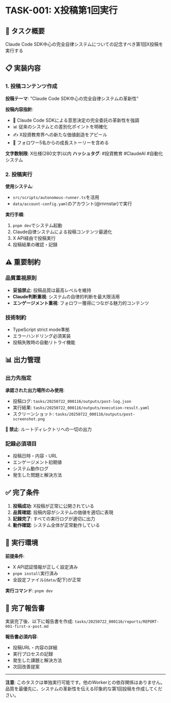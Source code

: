 # TASK-001: X投稿第1回実行

## 🎯 タスク概要
Claude Code SDK中心の完全自律システムについての記念すべき第1回X投稿を実行する

## 📋 実装内容

### 1. 投稿コンテンツ作成
**投稿テーマ**: "Claude Code SDK中心の完全自律システムの革新性"

**投稿内容指針**:
- 🎯 Claude Code SDKによる意思決定の完全委託の革新性を強調
- 📊 従来のシステムとの差別化ポイントを明確化
- ✍️ X投資教育界への新たな価値創造をアピール
- 🔄 フォロワー5名からの成長ストーリーを含める

**文字数制限**: X仕様(280文字)以内
**ハッシュタグ**: #投資教育 #ClaudeAI #自動化システム

### 2. 投稿実行

**使用システム**: 
- `src/scripts/autonomous-runner.ts`を活用
- `data/account-config.yaml`のアカウント(@rnrnstar)で実行

**実行手順**:
1. `pnpm dev`でシステム起動
2. Claude自律システムによる投稿コンテンツ最適化
3. X API経由で投稿実行
4. 投稿結果の確認・記録

## ⚠️ 重要制約

### 品質重視原則
- **妥協禁止**: 投稿品質は最高レベルを維持
- **Claude判断重視**: システムの自律的判断を最大限活用
- **エンゲージメント重視**: フォロワー獲得につながる魅力的コンテンツ

### 技術制約
- TypeScript strict mode準拠
- エラーハンドリング必須実装
- 投稿失敗時の自動リトライ機能

## 📊 出力管理

### 出力先指定
**承認された出力場所のみ使用**:
- 投稿ログ: `tasks/20250722_000116/outputs/post-log.json`
- 実行結果: `tasks/20250722_000116/outputs/execution-result.yaml`
- スクリーンショット: `tasks/20250722_000116/outputs/post-screenshot.png`

**🚫 禁止**: ルートディレクトリへの一切の出力

### 記録必須項目
- 投稿日時・内容・URL
- エンゲージメント初期値
- システム動作ログ
- 発生した問題と解決方法

## ✅ 完了条件

1. **投稿成功**: X投稿が正常に公開されている
2. **品質確認**: 投稿内容がシステムの価値を適切に表現
3. **記録完了**: すべての実行ログが適切に出力
4. **動作確認**: システム全体が正常動作している

## 🔧 実行環境

**前提条件**:
- X API認証情報が正しく設定済み
- `pnpm install`実行済み
- 全設定ファイル(`data/`配下)が正常

**実行コマンド**: `pnpm dev`

## 📝 完了報告書

実装完了後、以下に報告書を作成:
`tasks/20250722_000116/reports/REPORT-001-first-x-post.md`

**報告書必須内容**:
- 投稿URL・内容の詳細
- 実行プロセスの記録
- 発生した課題と解決方法
- 次回改善提案

---

**注意**: このタスクは単独実行可能です。他のWorkerとの依存関係はありません。品質を最優先に、システムの革新性を伝える印象的な第1回投稿を作成してください。